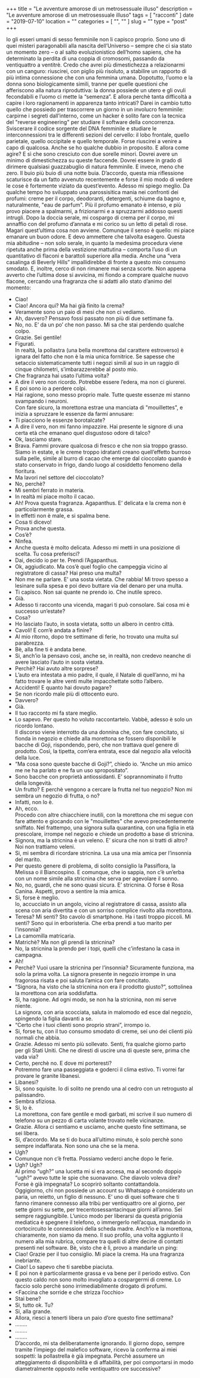 +++
title = "Le avventure amorose di un metrosessuale illuso"
description = "Le avventure amorose di un metrosessuale illuso"
tags = [ "racconti" ]
date = "2019-07-10"
location = ""
categories = [
  "",
  ""
]
slug = ""
type = "post"
+++

Io gli esseri umani di sesso femminile non li capisco proprio. Sono uno di quei misteri paragonabili alla nascita dell’Universo – sempre che ci sia stato un momento zero – o al salto evoluzionistico dell’homo sapiens, che ha determinato la perdita di una coppia di cromosomi, passando da ventiquattro a ventitrè. Credo che avrei più dimestichezza a relazionarmi con un canguro: riuscirei, con piglio più risoluto, a stabilire un rapporto di più intima connessione che con una femmina umana. Dopotutto, l’uomo e la donna sono biologicamente simili, tranne per quelle questioni che afferiscono alla natura riproduttiva: la donna possiede un utero e gli ovuli fecondabili e l’uomo ci mette la “semenza”. E allora perchè tanta difficoltà a capire i loro ragionamenti in apparenza tanto intricati? Darei in cambio tutto quello che possiedo per trascorrere un giorno in un involucro femminile: carpirne i segreti dall’interno, come un hacker è solito fare con la tecnica del "reverse engineering" per studiare il software della concorrenza. Sviscerare il codice sorgente del DNA femminile e studiare le interconnessioni tra le differenti sezioni del cervello: il lobo frontale, quello parietale, quello occipitale e quello temporale. Forse riuscirei a venire a capo di qualcosa. Anche se ho qualche dubbio in proposito. E allora come agire? E sì che sono cresciuto con due sorelle minori. Dovrei avere un minimo di dimestichezza su queste faccende. Dovrei essere in grado di dirimere qualsiasi guazzabuglio di natura femminile. E invece, meno che zero. Il buio più buio di una notte buia. D’accordo, questa mia riflessione scaturisce da un fatto avvenuto recentemente e forse il mio modo di vedere le cose è fortemente viziato da quest’evento. Adesso mi spiego meglio. Da qualche tempo ho sviluppato una parossisitica mania nei confronti dei profumi: creme per il corpo, deodoranti, detergenti, schiume da bagno e, naturalmente, "eau de parfum". Più il profumo emanato è intenso, e più provo piacere a spalmarmi, a frizionarmi e a spruzzarmi addosso questi intrugli. Dopo la doccia serale, mi cospargo di crema per il corpo, mi annaffio con del profumo d’annata e mi corico su un letto di petali di rose. Magari quest’ultima cosa non avviene. Comunque il senso è quello: mi piace emanare un buon odore. E devo ammettere che talvolta esagero. Questa mia abitudine – non solo serale, in quanto la medesima procedura viene ripetuta anche prima della vestizione mattutina – comporta l’uso di un quantitativo di flaconi e barattoli superiore alla media. Anche una “vera casalinga di Beverly Hills” impallidirebbe di fronte a questo mio consumo smodato. E, inoltre, cerco di non rimanere mai senza scorte. Non appena avverto che l’ultima dose si avvicina, mi fiondo a comprare qualche nuovo flacone, cercando una fragranza che si adatti allo stato d’animo del momento:<br>
- Ciao!<br>
- Ciao! Ancora qui? Ma hai già finito la crema?<br>
- Veramente sono un paio di mesi che non ci vediamo.<br>
- Ah, davvero? Pensavo fossi passato non più di due settimane fa.<br>
- No, no. E’ da un po’ che non passo. Mi sa che stai perdendo qualche colpo.<br>
- Grazie. Sei gentile!<br>
- Figurati.<br>
In realtà, la pollastra (una bella morettona dal carattere estroverso) è ignara del fatto che non è la mia unica fornitrice. Se sapesse che setaccio sistematicamente tutti i negozi simili al suo in un raggio di cinque chilometri, s’imbarazzerebbe al posto mio.<br>
- Che fragranza hai usato l’ultima volta?<br>
- A dire il vero non ricordo. Potrebbe essere l’edera, ma non ci giurerei.<br>
- E poi sono io a perdere colpi.<br>
- Hai ragione, sono messo proprio male. Tutte queste essenze mi stanno svampando i neuroni.<br>
Con fare sicuro, la morettona estrae una manciata di "mouillettes", e inizia a spruzzare le essenze da farmi annusare:<br>
- Ti piacciono le essenze borotalcate?<br>
- A dire il vero, non mi fanno impazzire. Hai presente le signore di una certa età che emanano quel disgustoso odore di talco?<br>
- Ok, lasciamo stare.<br>
- Brava. Fammi provare qualcosa di fresco e che non sia troppo grasso. Siamo in estate, e le creme troppo idratanti creano quell’effetto burroso sulla pelle, simile al burro di cacao che emerge dal cioccolato quando è stato conservato in frigo, dando luogo al cosiddetto fenomeno della fioritura.<br>
- Ma lavori nel settore del cioccolato?<br>
- No, perchè?<br>
- Mi sembri ferrato in materia.<br>
- In realtà mi piace molto il cacao.<br>
- Ah! Prova questa fragranza. Agapanthus. E’ delicata e la crema non è particolarmente grassa.<br>
- In effetti non è male, e si spalma bene.<br>
- Cosa ti dicevo!<br>
- Prova anche questa.<br>
- Cos’è?<br>
- Ninfea.<br>
- Anche questa è molto delicata. Adesso mi metti in una posizione di scelta. Tu cosa preferisci?<br>
- Dai, decido io per te. Prendi l’Agapanthus.<br>
- Ok, aggiudicato. Ma cos’è quel foglio che campeggia vicino al registratore di cassa? Hai preso una multa?<br>
- Non me ne parlare. E’ una sosta vietata. Che rabbia! Mi trovo spesso a lesinare sulla spesa e poi devo buttare via del denaro per una multa.<br>
- Ti capisco. Non sai quante ne prendo io. Che inutile spreco.<br>
- Già.<br>
- Adesso ti racconto una vicenda, magari ti può consolare. Sai cosa mi è successo un’estate?<br>
- Cosa?<br>
- Ho lasciato l’auto, in sosta vietata, sotto un albero in centro città.<br>
- Cavoli! E com’è andata a finire?<br>
- Al mio ritorno, dopo tre settimane di ferie, ho trovato una multa sul parabrezza.<br>
- Bè, alla fine ti è andata bene.<br>
- Si, anch’io la pensavo così, anche se, in realtà, non credevo neanche di avere lasciato l’auto in sosta vietata.<br>
- Perchè? Hai avuto altre sorprese?<br>
- L’auto era intestata a mio padre, il quale, il Natale di quell’anno, mi ha fatto trovare le altre venti multe impacchettate sotto l’albero.<br>
- Accidenti! E quanto hai dovuto pagare?<br>
- Se non ricordo male più di ottocento euro.<br>
- Davvero?<br>
- Già.<br>
- Il tuo racconto mi fa stare meglio.<br>
- Lo sapevo. Per questo ho voluto raccontartelo. Vabbè, adesso è solo un ricordo lontano.<br>
Il discorso viene interrotto da una donnina che, con fare concitato, si fionda in negozio e chiede alla morettona se fossero disponibili le bacche di Goji, rispondendo, però, che non trattava quel genere di prodotto. Così, la tipetta, com’era entrata, esce dal negozio alla velocità della luce.<br>
- “Ma cosa sono queste bacche di Goji?”, chiedo io. “Anche un mio amico me ne ha parlato e ne fa un uso spropositato”.<br>
- Sono bacche con proprietà antiossidanti. E’ soprannominato il frutto della longevità.<br>
- Un frutto? E perchè vengono a cercare la frutta nel tuo negozio? Non mi sembra un negozio di frutta, o no?<br>
- Infatti, non lo è.<br>
- Ah, ecco.<br>
Procedo con altre chiacchiere inutili, con la morettona che mi segue con fare attento e giocando con le "mouillettes" che avevo precedentemente sniffato. Nel frattempo, una signora sulla quarantina, con una figlia in età prescolare, irrompe nel negozio e chiede un prodotto a base di stricnina.<br>
- Signora, ma la stricnina è un veleno. E’ sicura che non si tratti di altro? Noi non trattiamo veleni.<br>
- Si, mi sembra di ricordare stricnina. La usa una mia amica per l’insonnia del marito.<br>
- Per questo genere di problema, di solito consiglio la Passiflora, la Melissa o il Biancospino. E comunque, che io sappia, non c’è un’erba con un nome simile alla stricnina che serva per agevolare il sonno.<br>
- No, no, guardi, che ne sono quasi sicura. E’ stricnina. O forse è Rosa Canina. Aspetti, provo a sentire la mia amica.<br>
- Si, forse è meglio.<br>
Io, accucciato in un angolo, vicino al registratore di cassa, assisto alla scena con aria divertita e con un sorriso complice rivolto alla morettona.<br>
- Teresa? Mi senti? Sto cavolo di smartphone. Ha i tasti troppo piccoli. Mi senti? Sono qui in erboristeria. Che erba prendi a tuo marito per l’insonnia?<br>
- La camomilla matricaria.<br>
- Matrichè? Ma non gli prendi la stricnina?<br>
- No, la stricnina la prendo per i topi, quelli che c’infestano la casa in campagna.<br>
- Ah!<br>
- Perchè? Vuoi usare la stricnina per l’insonnia? Sicuramente funziona, ma solo la prima volta. La signora presente in negozio irrompe in una fragorosa risata e poi saluta l’amica con fare concitato.<br>
- “Signora, ha visto che la stricnina non era il prodotto giusto?“, sottolinea la morettona con aria soddisfatta.<br>
- Si, ha ragione. Ad ogni modo, se non ha la stricnina, non mi serve niente.<br>
La signora, con aria scocciata, saluta in malomodo ed esce dal negozio, spingendo la figlia davanti a se.<br>
- “Certo che i tuoi clienti sono proprio strani”, irrompo io.<br>
- Si, forse tu, con il tuo consumo smodato di creme, sei uno dei clienti più normali che abbia.<br>
- Grazie. Adesso mi sento più sollevato. Senti, fra qualche giorno parto per gli Stati Uniti. Che ne diresti di uscire una di queste sere, prima che vada via?<br>
- Certo, perchè no. E dove mi porteresti?<br>
- Potremmo fare una passeggiata e goderci il clima estivo. Ti vorrei far provare le granite libanesi.<br>
- Libanesi?<br>
- Si, sono squisite. Io di solito ne prendo una al cedro con un retrogusto al palissandro.<br>
- Sembra sfiziosa.<br>
- Si, lo è.<br>
La morettona, con fare gentile e modi garbati, mi scrive il suo numero di telefono su un pezzo di carta volante trovato nelle vicinanze.<br>
- Grazie. Allora ci sentiamo e usciamo, anche questo fine settimana, se sei libera.<br>
- Si, d’accordo. Ma se ti do buca all’ultimo minuto, è solo perchè sono sempre indaffarata. Non sono una che se la mena.<br>
- Ugh?<br>
- Comunque non c’è fretta. Possiamo vederci anche dopo le ferie.<br>
- Ugh? Ugh?<br>
Al primo “ugh?” una lucetta mi si era accesa, ma al secondo doppio “ugh?” avevo tutte le spie che suonavano. Che diavolo voleva dire? Forse è già impegnata? Lo scoprirò soltanto contattandola.<br>
Oggigiorno, chi non possiede un account su Whatsapp è considerato un paria, un reietto, un figlio di nessuno. E’ uno di quei software che ti fanno rimanere connesso alla tribù per ventiquattro ore al giorno, per sette giorni su sette, per trecentosessantacinque giorni all’anno. Sei sempre raggiungibile. L’unico modo per liberarsi da questa prigionia mediatica è spegnere il telefono, o immergerlo nell’acqua, mandando in cortocircuito le connessioni della scheda madre. Anch’io e la morettona, chiaramente, non siamo da meno. Il suo profilo, una volta aggiunto il numero alla mia rubrica, compare tra quelli di altre decine di contatti presenti nel software. Bè, visto che è lì, provo a mandarle un ping:<br>
- Ciao! Grazie per il tuo consiglio. Mi piace la crema. Ha una fragranza inebriante.<br>
- Ciao! Lo sapevo che ti sarebbe piaciuta.<br>
- E poi non è particolarmente grassa e va bene per il periodo estivo. Con questo caldo non sono molto invogliato a cospargermi di creme. Lo faccio solo perchè sono irrimediabilmente drogato di profumi.<br>
- <Faccina che sorride e che strizza l’occhio><br>
- Stai bene?<br>
- Si, tutto ok. Tu?<br>
- Si, alla grande.<br>
- Allora, riesci a tenerti libera un paio d’ore questo fine settimana?<br>
- ........<br>
- ........<br>
- ........<br>
D’accordo, mi sta deliberatamente ignorando. Il giorno dopo, sempre tramite l’impiego del malefico software, ricevo la conferma ai miei sospetti: la pollastrella è già impegnata. Perchè assumere un atteggiamento di disponibilità e di affabilità, per poi comportarsi in modo diametralmente opposto nelle ventiquattro ore successive?

